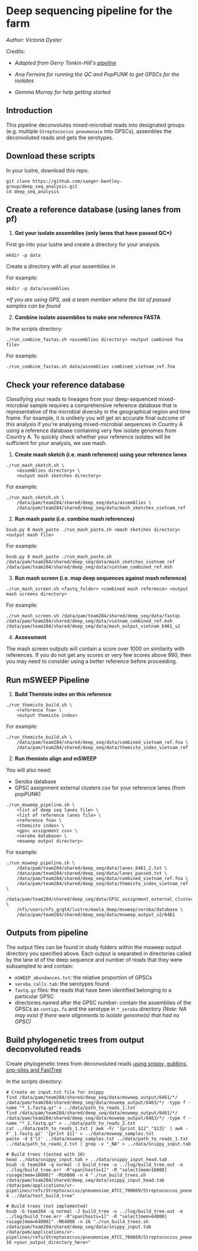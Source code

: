 # Deep sequencing pipeline for the farm

_Author: Victoria Dyster_

_Credits:_

- _Adapted from Gerry Tonkin-Hill's [pipeline](https://www.nature.com/articles/s41564-022-01238-1)_

- _Ana Ferreira for running the QC and PopPUNK to get GPSCs for the isolates_

- _Gemma Murray for help getting started_

## Introduction

This pipeline deconvolutes mixed-microbial reads into designated groups (e.g. multiple `Streptococcus pneumonaie` into GPSCs), assembles the deconvoluted reads and gets the serotypes.

## Download these scripts

In your lustre, download this repo.

```
git clone https://github.com/sanger-bentley-group/deep_seq_analysis.git
cd deep_seq_analysis
```

## Create a reference database (using lanes from pf)

1. **Get your isolate assemblies (only lanes that have passed QC\*)**

First go into your lustre and create a directory for your analysis. 

```
mkdir -p data
```

Create a directory with all your assemblies in

For example:

```
mkdir -p data/assemblies
```

_\*If you are using GPS, ask a team member where the list of passed samples can be found_

2. **Combine isolate assemblies to make one reference FASTA**

In the scripts directory:

```
./run_combine_fastas.sh <assemblies directory> <output combined fna file>
```

For example:

```
./run_combine_fastas.sh data/assemblies combined_vietnam_ref.fna
```

## Check your reference database

Classifying your reads to lineages from your deep-sequenced mixed-microbial sample requires a comprehensive reference database that is representative of the microbial diversity in the geographical region and time frame. For example, it is unlikely you will get an accurate final outcome of this analysis if you're analysing mixed-microbial sequences in Country A using a reference database containing very few isolate genomes from Country A. To quickly check whether your reference isolates will be sufficient for your analysis, we use mash.

1. **Create mash sketch (i.e. mash reference) using your reference lanes**

```
./run_mash_sketch.sh \
    <assemblies directory> \
    <output mash sketches directory>
```

For example:

```
./run_mash_sketch.sh \
    /data/pam/team284/shared/deep_seq/data/assemblies \
    /data/pam/team284/shared/deep_seq/data/mash_sketches_vietnam_ref
```

2. **Run mash paste (i.e. combine mash references)**

```
bsub.py 8 mash_paste ./run_mash_paste.sh <mash sketches directory> <output mash file>
```

For example:

```
bsub.py 8 mash_paste ./run_mash_paste.sh /data/pam/team284/shared/deep_seq/data/mash_sketches_vietnam_ref /data/pam/team284/shared/deep_seq/data/vietnam_combined_ref.msh
```

3. **Run mash screen (i.e. map deep sequences against mash reference)**

```
./run_mash_screen.sh <fastq_folder> <combined mash reference> <output mash screens directory>
```

For example:

```
./run_mash_screen.sh /data/pam/team284/shared/deep_seq/data/fastqs /data/pam/team284/shared/deep_seq/data/vietnam_combined_ref.msh /data/pam/team284/shared/deep_seq/data/mash_output_vietnam_6461_v2
```

4. **Assessment**

The mash screen outputs will contain a score over 1000 on similarity with references. If you do not get any scores or very few scores above 990, then you may need to consider using a better reference before proceeding.

## Run mSWEEP Pipeline

1. **Build Themisto index on this reference**

```
./run_themisto_build.sh \
    <reference fna> \
    <output themisto index>
```

For example:

```
./run_themisto_build.sh \
    /data/pam/team284/shared/deep_seq/data/combined_vietnam_ref.fna \
    /data/pam/team284/shared/deep_seq/data/themisto_index_vietnam_ref
```

2. **Run themisto align and mSWEEP**

You will also need:
- Seroba database
- GPSC assignment external clusters csv for your reference lanes (from popPUNK)

```
./run_msweep_pipeline.sh \
    <list of deep seq lanes file> \
    <list of reference lanes file> \
    <reference fna> \
    <themisto index> \
    <gpsc assignment csv> \
    <seroba database> \
    <msweep output directory>
```

For example:

```
./run_msweep_pipeline.sh \
    /data/pam/team284/shared/deep_seq/data/lanes_6461_2.txt \
    /data/pam/team284/shared/deep_seq/data/lanes_passed.txt \
    /data/pam/team284/shared/deep_seq/data/combined_vietnam_ref.fna \
    /data/pam/team284/shared/deep_seq/data/themisto_index_vietnam_ref \
    /data/pam/team284/shared/deep_seq/data/GPSC_assignment_external_clusters.csv \
    /nfs/users/nfs_g/gt4/lustre/maela_deep/msweep/seroba/database \
    /data/pam/team284/shared/deep_seq/data/msweep_output_v2/6461
```

## Outputs from pipeline

The output files can be found in study folders within the msweep output directory you specified above. Each output is separated in directories called by the lane id of the deep sequence and number of reads that they were subsampled to and contain:

- `mSWEEP_abundances.txt`: the relative proportion of GPSCs
- `seroba_calls.tab`: the serotypes found
- `fastq.gz` files: the reads that have been identified belonging to a particular GPSC
- directories named after the GPSC number: contain the assemblies of the GPSCs as `contigs.fa` and the serotype in `*_seroba` directory _(Note: NA may exist if there were alignments to isolate genome(s) that had no GPSC)_

## Build phylogenetic trees from output deconvoluted reads

Create phylogenetic trees from deconvoluted reads [using snippy, gubbins, snp-sites and FastTree](https://github.com/tseemann/snippy)

In the scripts directory:
```
# Create an input.txt file for snippy
find /data/pam/team284/shared/deep_seq/data/msweep_output/6461/*/ /data/pam/team284/shared/deep_seq/data/msweep_output/6463/*/ -type f -name "*_1.fastq.gz" > ../data/path_to_reads_1.txt
find /data/pam/team284/shared/deep_seq/data/msweep_output/6461/*/ /data/pam/team284/shared/deep_seq/data/msweep_output/6463/*/ -type f -name "*_2.fastq.gz" > ../data/path_to_reads_2.txt
cat ../data/path_to_reads_1.txt | awk -F/ '{print $12"_"$13}' | awk -F'_1.fastq.gz' '{print $1}' > ../data/msweep_samples.txt
paste -d $'\t' ../data/msweep_samples.txt ../data/path_to_reads_1.txt ../data/path_to_reads_2.txt | grep -v "_NA" > ../data/snippy_input.tab

# Build trees (tested with 10)
head ../data/snippy_input.tab > ../data/snippy_input_head.tab
bsub -G team284 -q normal -J build_tree -o ../log/build_tree.out -e ../log/build_tree.err -R"span[hosts=1]" -R "select[mem>16000] rusage[mem=16000]" -M16000 -n 4 "./run_build_trees.sh /data/pam/team284/shared/deep_seq/data/snippy_input_head.tab /data/pam/applications/vr-pipelines/refs/Streptococcus/pneumoniae_ATCC_700669/Streptococcus_pneumoniae_ATCC_700669_v1.fa 4 ../data/test_build_tree"

# Build trees (not implemented)
bsub -G team284 -q normal -J build_tree -o ../log/build_tree.out -e ../log/build_tree.err -R"span[hosts=1]" -R "select[mem>64000] rusage[mem=64000]" -M64000 -n 16 "./run_build_trees.sh /data/pam/team284/shared/deep_seq/data/snippy_input.tab /data/pam/applications/vr-pipelines/refs/Streptococcus/pneumoniae_ATCC_700669/Streptococcus_pneumoniae_ATCC_700669_v1.fa 16 <your_output_directory_here>"
```

